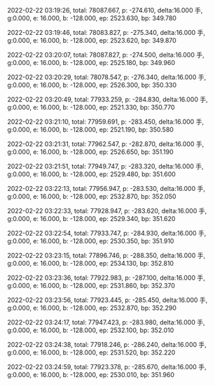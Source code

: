 2022-02-22 03:19:26, total: 78087.667, p: -274.610, delta:16.000 手, g:0.000, e: 16.000, b: -128.000, ep: 2523.630, bp: 349.780

2022-02-22 03:19:46, total: 78083.827, p: -275.340, delta:16.000 手, g:0.000, e: 16.000, b: -128.000, ep: 2523.620, bp: 349.870

2022-02-22 03:20:07, total: 78087.827, p: -274.500, delta:16.000 手, g:0.000, e: 16.000, b: -128.000, ep: 2525.180, bp: 349.960

2022-02-22 03:20:29, total: 78078.547, p: -276.340, delta:16.000 手, g:0.000, e: 16.000, b: -128.000, ep: 2526.300, bp: 350.330

2022-02-22 03:20:49, total: 77933.259, p: -284.830, delta:16.000 手, g:0.000, e: 16.000, b: -128.000, ep: 2521.330, bp: 350.770

2022-02-22 03:21:10, total: 77959.691, p: -283.450, delta:16.000 手, g:0.000, e: 16.000, b: -128.000, ep: 2521.190, bp: 350.580

2022-02-22 03:21:31, total: 77962.547, p: -282.870, delta:16.000 手, g:0.000, e: 16.000, b: -128.000, ep: 2526.650, bp: 351.190

2022-02-22 03:21:51, total: 77949.747, p: -283.320, delta:16.000 手, g:0.000, e: 16.000, b: -128.000, ep: 2529.480, bp: 351.600

2022-02-22 03:22:13, total: 77956.947, p: -283.530, delta:16.000 手, g:0.000, e: 16.000, b: -128.000, ep: 2532.870, bp: 352.050

2022-02-22 03:22:33, total: 77928.947, p: -283.620, delta:16.000 手, g:0.000, e: 16.000, b: -128.000, ep: 2529.340, bp: 351.620

2022-02-22 03:22:54, total: 77933.747, p: -284.930, delta:16.000 手, g:0.000, e: 16.000, b: -128.000, ep: 2530.350, bp: 351.910

2022-02-22 03:23:15, total: 77896.746, p: -288.350, delta:16.000 手, g:0.000, e: 16.000, b: -128.000, ep: 2534.130, bp: 352.810

2022-02-22 03:23:36, total: 77922.983, p: -287.100, delta:16.000 手, g:0.000, e: 16.000, b: -128.000, ep: 2531.860, bp: 352.370

2022-02-22 03:23:56, total: 77923.445, p: -285.450, delta:16.000 手, g:0.000, e: 16.000, b: -128.000, ep: 2532.870, bp: 352.290

2022-02-22 03:24:17, total: 77947.423, p: -283.980, delta:16.000 手, g:0.000, e: 16.000, b: -128.000, ep: 2532.100, bp: 352.010

2022-02-22 03:24:38, total: 77918.246, p: -286.240, delta:16.000 手, g:0.000, e: 16.000, b: -128.000, ep: 2531.520, bp: 352.220

2022-02-22 03:24:59, total: 77923.378, p: -285.670, delta:16.000 手, g:0.000, e: 16.000, b: -128.000, ep: 2530.010, bp: 351.960